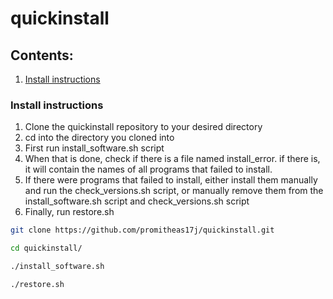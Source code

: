 # quickinstall

## Contents:
1. [Install instructions](https://github.com/promitheas17j/quickinstall#install-instructions)

### Install instructions

1. Clone the quickinstall repository to your desired directory
1. cd into the directory you cloned into
1. First run install_software.sh script
1. When that is done, check if there is a file named install_error. if there is, it will contain the names of all programs that failed to install.
1. If there were programs that failed to install, either install them manually and run the check_versions.sh script, or manually remove them from the install_software.sh script and check_versions.sh script
1. Finally, run restore.sh


```bash
git clone https://github.com/promitheas17j/quickinstall.git 

cd quickinstall/

./install_software.sh

./restore.sh
```

